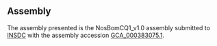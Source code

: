 

Assembly
--------

The assembly presented is the NosBomCQ1\_v1.0 assembly submitted to
[INSDC](http://www.insdc.org) with the assembly accession
[GCA\_000383075.1](http://www.ebi.ac.uk/ena/data/view/GCA_000383075.1).
